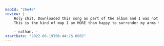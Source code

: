 ```yaml
---
mapId: "26e4e"
review: |-
    Holy shit. Downloaded this song as part of the album and I was not prepared for this level. But it's mapped so well, meaning that while it seems just as difficult or more difficult than any other "really hard" level, it looks twice as impressive and is twice as much fun to play.
    This is the kind of map I am MORE than happy to surrender my arms to. I can live with noodles for a day.
    
    - nathan. -
startDate: "2022-06-19T06:44:26.000Z"
---
```

